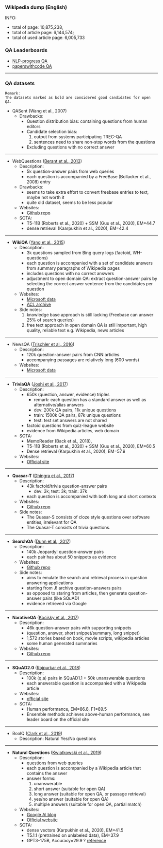 ### Wikipedia dump (English)
INFO: 
* total of page: 10,875,238, 
* total of article page: 6,144,574; 
* total of used article page: 6,005,733

### QA Leaderboards
* [NLP-progress QA](http://nlpprogress.com/english/question_answering.html)
* [paperswithcode QA](https://paperswithcode.com/task/question-answering)

------
### QA datasets
```
Remark: 
The datasets marked as bold are considered good candidates for open QA.
```

* QASent (Wang et al., 2007)
    - Drawbacks:
        + Question distribution bias: containing questions from human editors
        + Candidate selection bias: 
            1. output from systems participating TREC-QA
            2. sentences need to share non-stop words from the questions
        + Excluding questions with no correct answer
------
* WebQuestions ([Berant et al., 2013](https://www.aclweb.org/anthology/D13-1160.pdf))
    - Description:
        - 5k question-answer pairs from web queries
        - each question is accompanied by a FreeBase (Bollacker et al., 2008) entry
    - Drawbacks:
        - seems to take extra effort to convert freebase entries to text, maybe not worth it
        - quite old dataset, seems to be less popular
    - Websites:
        - [Github repo](https://github.com/brmson/dataset-factoid-webquestions)
    - SOTA:
        + T5-11B (Roberts et al., 2020) + SSM (Guu et al., 2020), EM=44.7
        + dense retrieval (Kaarpukhin et al., 2020), EM=42.4
        
------
* **WikiQA** ([Yang et al., 2015](https://www.aclweb.org/anthology/D15-1237.pdf))
    - Description:
        - 3k questions sampled from Bing query logs (factoid, WH-questions)
        - each question is accompanied with a set of candidate answers from summary paragraphs of Wikipedia pages
        - includes questions with no correct answers
        - adjustment to open domain QA: extract question-answer pairs by selecting the correct answer sentence from the candidates per question
    - Websites:
        + [Microsoft data](https://www.microsoft.com/en-us/download/details.aspx?id=52419)
        + [ACL archive](https://www.aclweb.org/anthology/D15-1237/)
    - Side notes: 
        1. knowledge base approach is still lacking (Freebase can answer 25% of search queries)
        2. free text approach in open domain QA is still important, high quality, reliable text e.g. Wikipedia, news articles

------
* NewsQA ([Trischler et al., 2016](https://arxiv.org/pdf/1611.09830.pdf))
    - Description:
        + 120k question-answer pairs from CNN articles
        + accompanying passages are relatively long (600 words)
    - Websites:
        + [Microsoft data](https://www.microsoft.com/en-us/research/project/newsqa-dataset/)
        
------
* **TriviaQA** ([Joshi et al., 2017](https://arxiv.org/pdf/1705.03551.pdf))
    - Description:
        - 650k (question, answer, evidence) triples
            + remark: each question has a standard answer as well as alternative/alias answers
            + dev: 200k QA pairs, 11k unique questions
            + train: 1500k QA pairs, 87k unique questions
            + test: test set answers are not shared
        - factoid questions from quiz-league website
        - evidence from Wikipedia articles, web domain
    - SOTA:
        + MemoReader (Back et al., 2018), 
        + T5-11B (Roberts et al., 2020) + SSM (Guu et al., 2020), EM=60.5
        + Dense retrieval (Karpukhin et al., 2020), EM=57.9
    - Websites:
        - [Official site](http://nlp.cs.washington.edu/triviaqa/)

------
* **Quasar-T** ([Dhingra et al., 2017](https://arxiv.org/pdf/1707.03904.pdf))
    - Description:
        - 43k factoid/trivia question-answer pairs
            + dev: 3k; test: 3k; train: 37k
        - each question is accompanied with both long and short contexts
    - Websites:
        - [Github repo](https://github.com/bdhingra/quasar)
    - Side notes:
        - The Quasar-S consists of cloze style questions over software entities, irrelevant for QA
        - The Quasar-T consists of trivia questions.
            
------    
* **SearchQA** ([Dunn et al., 2017](https://arxiv.org/pdf/1704.05179.pdf))
    - Description:
        - 140k Jeopardy! question-answer pairs
        - each pair has about 50 snippets as evidence
    - Websites:
        - [Github repo](https://github.com/nyu-dl/dl4ir-searchQA)
    - Side notes:
        +  aims to emulate the search and retrieval process in
question answering applications
        + starting from J! archive question-answers pairs
        + as opposed to staring from articles, then generate question-answer pairs (like SQuAD)
        + evidence retrieved via Google

------
* **NarativeQA** ([Kocisky et al., 2017](https://arxiv.org/pdf/1712.07040.pdf))
    - Description:
        - 46k question-answer pairs with supporting snippets
        - (question, answer, short snippet/summary, long snippet)
        - 1,572 stories based on book, movie scripts, wikipedia articles
        - some human generated summaries
    - Websites:
        - [Github repo](https://github.com/deepmind/narrativeqa)

------
* **SQuAD2.0** ([Rajpurkar et al., 2018](https://arxiv.org/pdf/1806.03822.pdf))
    - Description:
        - 100k (q,a) pairs in SQuAD1.1 + 50k unanswerable questions
        - each answerable question is accompanied with a Wikipedia article
    - Websites:
        - [official site](https://rajpurkar.github.io/SQuAD-explorer/)
    - SOTA:
        - Human performance, EM=86.8, F1=89.5
        - Ensemble methods achieves above-human performance, see leader board on the official site      

------
* BoolQ ([Clark et al., 2019](https://arxiv.org/pdf/1905.10044.pdf))
    - Description: Natural Yes/No questions    

------
* **Natural Questions** ([Kwiatkowski et al., 2019](https://www.mitpressjournals.org/doi/full/10.1162/tacl_a_00276))
    - Description:
        - questions from web queries
        - each question is accompanied by a Wikipedia article that contains the answer
        - answer forms:
            1. unanswerable
            2. short answer (suitable for open QA)
            3. long answer (suitable for open QA, or passage retrieval)
            4. yes/no answer (suitable for open QA)
            5. multiple answers (suitable for open QA, partial match)
    - Websites:
        - [Google AI blog](https://ai.googleblog.com/2019/01/natural-questions-new-corpus-and.html)
        - [Official website](https://ai.google.com/research/NaturalQuestions)
    - SOTA:
        + dense vectors (Karpukhin et al., 2020), EM=41.5
        + T5.1.1 (pretrained on unlabeled data), EM=37.9
        + GPT3-175B, Accuracy=29.9 ? [reference](https://paperswithcode.com/sota/question-answering-on-natural-questions)


    


